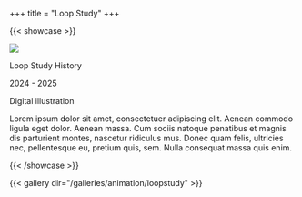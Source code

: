 +++
title = "Loop Study"
+++

{{< showcase >}}

![](/thumbnails/animation/loopstudy.png)

Loop Study History

2024 - 2025

Digital illustration

Lorem ipsum dolor sit amet, consectetuer adipiscing elit. Aenean commodo ligula eget dolor. Aenean massa. Cum sociis natoque penatibus et magnis dis parturient montes, nascetur ridiculus mus. Donec quam felis, ultricies nec, pellentesque eu, pretium quis, sem. Nulla consequat massa quis enim.

{{< /showcase >}}

{{< gallery dir="/galleries/animation/loopstudy" >}}